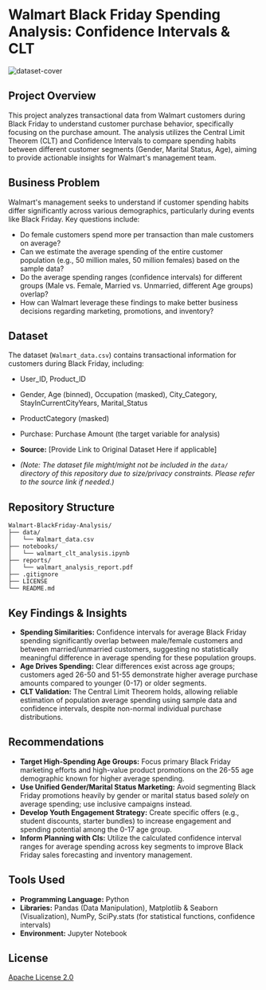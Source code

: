 # Walmart Black Friday Spending Analysis: Confidence Intervals & CLT

![dataset-cover](https://github.com/user-attachments/assets/536a3e26-5f52-4b2d-a141-f7cbe1f2ca34)

## Project Overview

This project analyzes transactional data from Walmart customers during Black Friday to understand customer purchase behavior, specifically focusing on the purchase amount. The analysis utilizes the Central Limit Theorem (CLT) and Confidence Intervals to compare spending habits between different customer segments (Gender, Marital Status, Age), aiming to provide actionable insights for Walmart's management team.

## Business Problem

Walmart's management seeks to understand if customer spending habits differ significantly across various demographics, particularly during events like Black Friday. Key questions include:
* Do female customers spend more per transaction than male customers on average?
* Can we estimate the average spending of the entire customer population (e.g., 50 million males, 50 million females) based on the sample data?
* Do the average spending ranges (confidence intervals) for different groups (Male vs. Female, Married vs. Unmarried, different Age groups) overlap?
* How can Walmart leverage these findings to make better business decisions regarding marketing, promotions, and inventory?

## Dataset

The dataset (`Walmart_data.csv`) contains transactional information for customers during Black Friday, including:

* User_ID, Product_ID
* Gender, Age (binned), Occupation (masked), City_Category, StayInCurrentCityYears, Marital_Status
* ProductCategory (masked)
* Purchase: Purchase Amount (the target variable for analysis)

* **Source:** [Provide Link to Original Dataset Here if applicable]
* *(Note: The dataset file might/might not be included in the `data/` directory of this repository due to size/privacy constraints. Please refer to the source link if needed.)*

## Repository Structure

```text
Walmart-BlackFriday-Analysis/
├── data/
│   └── Walmart_data.csv  
├── notebooks/
│   └── walmart_clt_analysis.ipynb   
├── reports/                   
│   └── walmart_analysis_report.pdf
├── .gitignore
├── LICENSE 
└── README.md              
```

## Key Findings & Insights 

* **Spending Similarities:** Confidence intervals for average Black Friday spending significantly overlap between male/female customers and between married/unmarried customers, suggesting no statistically meaningful difference in average spending for these population groups.
* **Age Drives Spending:** Clear differences exist across age groups; customers aged 26-50 and 51-55 demonstrate higher average purchase amounts compared to younger (0-17) or older segments.
* **CLT Validation:** The Central Limit Theorem holds, allowing reliable estimation of population average spending using sample data and confidence intervals, despite non-normal individual purchase distributions.

## Recommendations 

*   **Target High-Spending Age Groups:** Focus primary Black Friday marketing efforts and high-value product promotions on the 26-55 age demographic known for higher average spending.
*  **Use Unified Gender/Marital Status Marketing:** Avoid segmenting Black Friday promotions heavily by gender or marital status based *solely* on average spending; use inclusive campaigns instead.
*  **Develop Youth Engagement Strategy:** Create specific offers (e.g., student discounts, starter bundles) to increase engagement and spending potential among the 0-17 age group.
*  **Inform Planning with CIs:** Utilize the calculated confidence interval ranges for average spending across key segments to improve Black Friday sales forecasting and inventory management.


## Tools Used

* **Programming Language:** Python
* **Libraries:** Pandas (Data Manipulation), Matplotlib & Seaborn (Visualization), NumPy, SciPy.stats (for statistical functions, confidence intervals)
* **Environment:** Jupyter Notebook

## License
[Apache License 2.0](LICENSE) 

